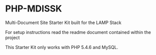 # PHP-MDISSK
Multi-Document Site Starter Kit built for the LAMP Stack

For setup instructions read the readme document contained within the project

This Starter Kit only works with PHP 5.4.6 and MySQL.